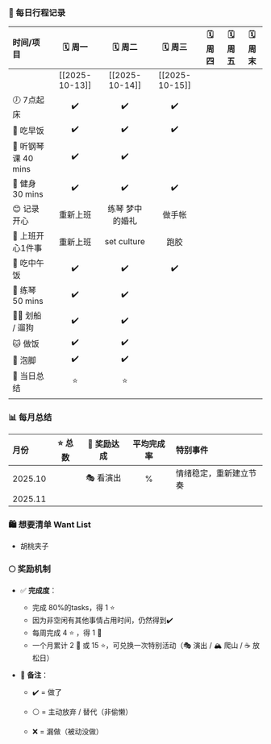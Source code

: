 


### 🌿 每日行程记录

| **时间/项目**       |     🗓️ 周一     |     🗓️ 周二     |     🗓️ 周三     | 🗓️ 周四 | 🗓️ 周五 | 🗓️ 周末 |
| :-------------- | :------------: | :------------: | :------------: | :----: | :----: | ------ |
|                 | [[2025-10-13]] | [[2025-10-14]] | [[2025-10-15]] |        |        |        |
| 🕖 7点起床         |       ✔️       |       ✔️       |       ✔️       |        |        |        |
| 🍞 吃早饭          |       ✔️       |       ✔️       |       ✔️       |        |        |        |
| 🎹 听钢琴课 40 mins |       ✔️       |       ✔️       |                |        |        |        |
| 💪 健身 30 mins   |       ✔️       |       ✔️       |       ✔️       |        |        |        |
| 😊 记录开心         |      重新上班      |    练琴 梦中的婚礼    |      做手帐       |        |        |        |
| 💼 上班开心1件事      |      重新上班      |  set culture   |       跑胶       |        |        |        |
| 🍱 吃中午饭         |       ✔️       |       ✔️       |       ✔️       |        |        |        |
| 🎵 练琴 50 mins   |       ✔️       |       ✔️       |                |        |        |        |
| 🚶‍♀️ 划船 / 遛狗   |       ✔️       |       ✔️       |                |        |        |        |
| 🐱 做饭           |       ✔️       |       ✔️       |                |        |        |        |
| 🛁 泡脚           |       ✔️       |       ✔️       |                |        |        |        |
| 🌟 当日总结         |       ⭐        |       ⭐        |                |        |        |        |
|                 |                |                |                |        |        |        |
### 📊 每月总结

| 月份      | ⭐ 总数 | 🌙 奖励达成 | 平均完成率 | 特别事件        |
| :------ | :--: | :-----: | :---: | :---------- |
| 2025.10 |      | 🎭 看演出  |   %   | 情绪稳定，重新建立节奏 |
| 2025.11 |      |         |       |             |

### 🛍️ 想要清单 Want List

* 胡桃夹子



### 🌕 **奖励机制**

- ✅ **完成度**：　
	- 完成 80%的tasks，得 1 ⭐
	- 因为非空闲有其他事情占用时间，仍然得到✔️
	- 每周完成 4 ⭐ ，得 1 🌙
    - 一个月累计 2 🌙 或 15 ⭐，可兑换一次特别活动（🎭 演出 / 🏔️ 爬山 / ☕ 放松日）
    
- 💬 **备注**：　
    - ✔️ = 做了
    
	- ⚪ = 主动放弃 / 替代（非偷懒）
    
	- ❌ = 漏做（被动没做）

